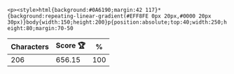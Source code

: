 `<p><style>html{background:#0A6190;margin:42 117}*{background:repeating-linear-gradient(#EFF8FE 0px 20px,#0000 20px 30px)}body{width:150;height:200}p{position:absolute;top:40;width:250;height:80;margin:70-50`

| Characters | Score 🏆 | %   |
| ---------- | -------- | --- |
| 206        | 656.15   | 100 |
